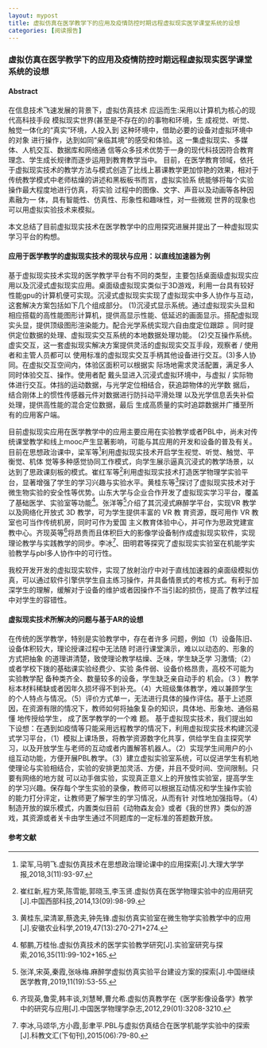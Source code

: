 ```yaml
---
layout: mypost
title: 虚拟仿真在医学教学下的应用及疫情防控时期远程虚拟现实医学课堂系统的设想
categories: [阅读报告]
---
```


### 虚拟仿真在医学教学下的应用及疫情防控时期远程虚拟现实医学课堂系统的设想
#### Abstract
在信息技术飞速发展的背景下，虚拟仿真技术 应运而生:采用以计算机为核心的现代高科技手段 模拟现实世界(甚至是不存在的)的事物和环境，生 成视觉、听觉、触觉一体化的“真实”环境，人投入到 这种环境中，借助必要的设备对虚拟环境中的对象 进行操作，达到如同“亲临其境”的感受和体验。这 一集虚拟现实、多媒体、人机交互、数据库和网络通 信等众多技术优势于一身的现代科技因符合教育 理念、学生成长规律而逐步运用到教育教学当中。 目前，在医学教育领域，依托于虚拟现实技术的教学方法与模式创造了比线上慕课教学更加惊艳的效果，相对于传统教学模式中老师枯燥的讲述和黑板板书而言，虚拟实验系 统能够将每个实验操作最大程度地进行仿真，将实验 过程中的图像、文字、声音以及动画等各种因素融为一 体，具有智能性、仿真性、形象性和趣味性，对一些微观 世界的现象也可以用虚拟实验技术来模拟。

本文总结了目前虚拟现实技术在医学教学中的应用探究进展并提出了一种虚拟现实学习平台的构想。

#### 应用于医学教学的虚拟现实技术的现状与应用：以直线加速器为例

基于虚拟现实技术实现的医学教学平台有不同的类型，主要包括桌面级虚拟现实应用以及沉浸式虚拟现实应用。桌面级虚拟现实类似于3D游戏，利用一台具有较好性能gpu的计算机便可实现。沉浸式虚拟现实实现了虚拟现实中多人协作与互动，这套解决方案包括如下几个组成部分。 (1)沉浸式显示系统。通过虚拟现实头显和相应搭载的高性能图形计算机，提供高显示性能、低延迟的画面显示。搭配虚拟现实头显，提供顶级图形渲染能力。配合光学系统实现六自由度定位跟踪 。同时提供定位数据的处理、虚拟现实交互系统的本地数据处理功能。 (2)交互操作系统。虚实交互，这一套虚拟现实解决方案提供灵活的虚拟现实交互手段，观察者 / 使用者和主管人员都可以 使用标准的虚拟现实交互手柄其他设备进行交互。(3)多人协同。在虚拟交互空间内，体验区面积可以根据实 际场地需求灵活配置，满足多人同时体验交互、操作。使用者配 戴头显进入沉浸式虚拟环境中，与虚拟 / 实际物体进行交互。体挡的运动数据，与光学定位相结合，获追踪物体的光学数 据后，结合刚体上的惯性传感器元件对数据进行防抖动平滑处理 以及光学信息丢失补偿处理，提供高性能的混合定位数据，最后 生成高质量的实时追踪数据并广播至所有的应用客户端。

目前虚拟现实应用在医学教学中的应用主要应用在实验教学或者PBL中，尚未对传统课堂教学和线上mooc产生显著影响，可能与其应用的开发和设备的普及有关。目前在思想政治课中，梁军等[^1]利用虚拟现实技术开启学生视觉、听觉、触觉、平衡觉、机体 觉等多种感觉协同工作模式，向学生展示逼真沉浸式的教学场景，以达到了思政课刻板的模式。崔红军等[^2]利用虚拟现实技术打造医学物理学实验平台，显著增强了学生的学习兴趣与实验水平。黄桂东等[^3]探讨了虚拟现实技术对于微生物实验的安全性等优势。山东大学与企业合作开发了虚拟现实学习平台，覆盖了基础医学、实验室等功能[^4]。张洋等[^5]介绍了其沉浸式麻醉学平台，实现VR 教学以及网络化开放式 3D 教学，可为学生提供丰富的 VR 教 育资源，既可用作 VR 教室也可当作传统机房，同时可作为爱国 主义教育体验中心，并可作为思政党建宣教中心。齐现英等[^6]将昂贵而且体积巨大的影像学设备制作成虚拟现实软件，实现理论教学与实践教学的同步。李冰[^7]、田明君等探究了虚拟现实实验室在机能学实验教学与pbl多人协作中的可行性。

我校开发开发的虚拟现实软件，实现了放射治疗中对于直线加速器的桌面级模拟仿真，可以通过软件引擎供学生自主练习操作，并具备情景式的考核方式。有利于加深学生的理解，缓解对于设备的维护或者因操作不当引起的损伤，提高了教学过程中对学生的容错性。

#### 虚拟现实技术所解决的问题与基于AR的设想

在传统的医学教学，特别是实验教学中，存在者许多 问题，例如（1）设备陈旧、设备体积较大，理论授课过程中无法随 时进行课堂演示，难以以动态的、形象的方式把抽象 的道理讲清楚，致使理论教学枯燥、乏味，学生缺乏学 习激情;（2）或者学校下拨的基础课实验经费少、实验 条件弱、设备价格昂贵，高校不可能为实验教学配 备种类齐全、数量较多的设备，学生缺乏亲自动手的 机会。（3 ）教学标本材料稀缺或者因年久损坏得不到补充。（4）大班级集体教学，难以兼顾学生的个人特点与情况。（5）评价方式单一，无法进行具体的操作评估。基于上述原因，在资源有限的情况下，教师如何将抽象复杂的知识，具体地、形象地、通俗易懂 地传授给学生， 成了医学教学的一个难 题。 基于虚拟现实技术，我们提出如下设想：在遇到如疫情等只能采用远程教学的情况下，利用虚拟现实技术构建沉浸式学习平台，（1）模拟上课场景，将教学资源数字化共享，供给学生自主探究学习，以及开放学生与老师的互动或者内置解答机器人。（2）实现学生间用户的小组互动功能，方便开展PBL教学。（3）建立虚拟实验室系统，可以促进学生有机地使理论与实验相结合，实验的安排更加灵活、方便，并且不受时间、空间限制。只要有网络的地方就 可以动手做实验，实现真正意义上的开放性实验室，提高学生的学习兴趣。保存每个学生实验的录像，教师可以根据互动情况和学生操作实验 的能力打分评定，让教师更了解学生的学习情况，从而有针 对性地加强指导。（4）制造开放的娱乐模式，内置类似目前《动物森友会》或者《我的世界》类似的游戏，其资源或者关卡由学生通过不同题库的一定标准的答题数开放。

#### 参考文献

[^1]:梁军,马明飞.虚拟仿真技术在思想政治理论课中的应用探索[J].大理大学学报,2018,3(11):93-97.

[^2]:崔红新,程方荣,陈雪能,郭晓玉,李玉贤.虚拟仿真在医学物理实验中的应用研究[J].中国西部科技,2014,13(09):98-99.

[^3]:黄桂东,梁清翠,蔡逸夫,钟先锋.虚拟仿真实验室在微生物学实验教学中的应用[J].安徽农业科学,2019,47(13):270-271+274.

[^4]:郁鹏,万桂怡.虚拟仿真技术的医学实验教学研究[J].实验室研究与探索,2016,35(11):99-102+165.

[^5]:张洋,宋英,秦霞,张咏梅.麻醉学虚拟仿真实验平台建设方案的探索[J].中国继续医学教育,2019,11(19):53-55.

[^6]:齐现英,鲁雯,韩丰谈,刘慧琴,曹允希.虚拟仿真教学在《医学影像设备学》教学中的研究与应用[J].中国医学物理学杂志,2012,29(01):3208-3210.

[^7]:李冰,马颂华,方小霞,彭聿平.PBL与虚拟仿真结合在医学机能学实验中的探索[J].科教文汇(下旬刊),2015(06):79-80.
